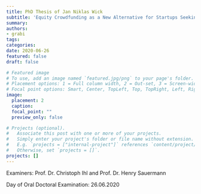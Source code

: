 ```yaml
---
title: PhD Thesis of Jan Niklas Wick
subtitle: 'Equity Crowdfunding as a New Alternative for Startups Seeking Financing in Early Stages: Its Implications on Startups and Investors'
summary: 
authors:
- grabi
tags:
categories:
date: 2020-06-26
featured: false
draft: false

# Featured image
# To use, add an image named `featured.jpg/png` to your page's folder.
# Placement options: 1 = Full column width, 2 = Out-set, 3 = Screen-width
# Focal point options: Smart, Center, TopLeft, Top, TopRight, Left, Right, BottomLeft, Bottom, BottomRight
image:
  placement: 2
  caption:
  focal_point: ""
  preview_only: false

# Projects (optional).
#   Associate this post with one or more of your projects.
#   Simply enter your project's folder or file name without extension.
#   E.g. `projects = ["internal-project"]` references `content/project/deep-learning/index.md`.
#   Otherwise, set `projects = []`.
projects: []
---
```


Examiners: Prof. Dr. Christoph Ihl and Prof. Dr. Henry Sauermann

Day of Oral Doctoral Examination: 26.06.2020
